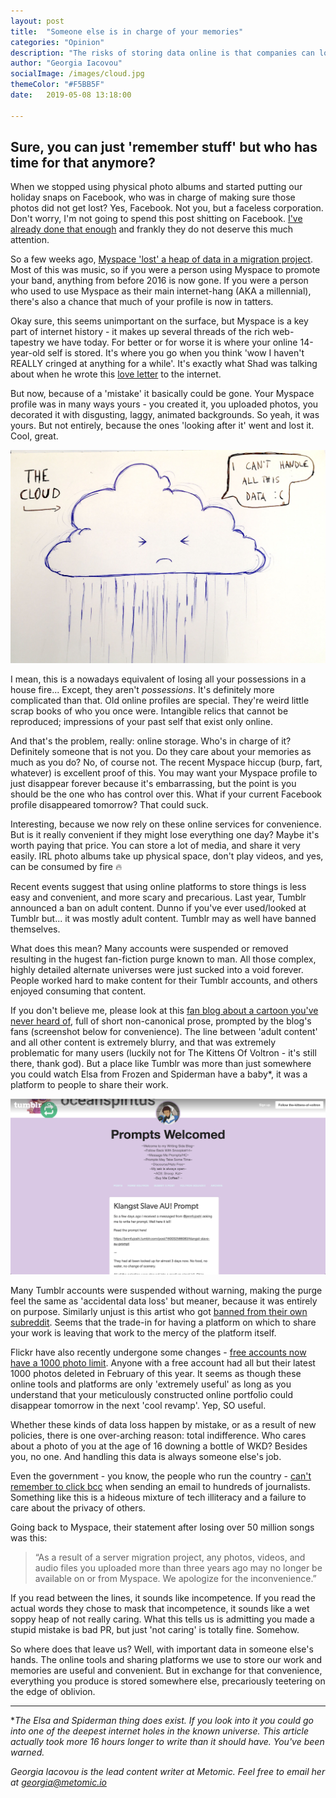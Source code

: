 ```yaml
---
layout: post
title:  "Someone else is in charge of your memories"
categories: "Opinion"
description: "The risks of storing data online is that companies can lose your data. Myspace recently lost a lot of data in migration"
author: "Georgia Iacovou"
socialImage: /images/cloud.jpg
themeColor: "#F5BB5F"
date:   2019-05-08 13:18:00

---
```

## Sure, you can just 'remember stuff' but who has time for that anymore?

When we stopped using physical photo albums and started putting our holiday snaps on Facebook, who was in charge of making sure those photos did not get lost? Yes, Facebook. Not you, but a faceless corporation. Don't worry, I'm not going to spend this post shitting on Facebook. [I've already done that enough](https://blog.metomic.io/main/2019/03/20/How-Facebook-Have-Built-Up-Your-Trust-Over-The-Years.html) and frankly they do not deserve this much attention.

So a few weeks ago, [Myspace 'lost' a heap of data in a migration project](https://techcrunch.com/2019/03/18/myspace-may-have-lost-more-than-a-decades-worth-of-user-music/). Most of this was music, so if you were a person using Myspace to promote your band, anything from before 2016 is now gone. If you were a person who used to use Myspace as their main internet-hang (AKA a millennial), there's also a chance that much of your profile is now in tatters. 

Okay sure, this seems unimportant on the surface, but Myspace is a key part of internet history - it makes up several threads of the rich web-tapestry we have today. For better or for worse it is where your online 14-year-old self is stored. It's where you go when you think 'wow I haven't REALLY cringed at anything for a while'. It's exactly what Shad was talking about when he wrote this [love letter](https://blog.metomic.io/main/2019/04/08/a-love-letter.html) to the internet.

But now, because of a 'mistake' it basically could be gone. Your Myspace profile was in many ways yours - you created it, you uploaded photos, you decorated it with disgusting, laggy, animated backgrounds. So yeah, it was yours. But not entirely, because the ones 'looking after it' went and lost it. Cool, great.

![Image of a leaking data cloud](/images/cloud.jpg)

I mean, this is a nowadays equivalent of losing all your possessions in a house fire... Except, they aren't *possessions*. It's definitely more complicated than that. Old online profiles are special. They're weird little scrap books of who you once were. Intangible relics that cannot be reproduced; impressions of your past self that exist only online.

And that's the problem, really: online storage. Who's in charge of it? Definitely someone that is not you. Do they care about your memories as much as you do? No, of course not. The recent Myspace hiccup (burp, fart, whatever) is excellent proof of this. You may want your Myspace profile to just disappear forever because it's embarrassing, but the point is you should be the one who has control over this. What if your current Facebook profile disappeared tomorrow? That could suck.

Interesting, because we now rely on these online services for convenience. But is it really convenient if they might lose everything one day? Maybe it's worth paying that price. You can store a lot of media, and share it very easily. IRL photo albums take up physical space, don't play videos, and yes, can be consumed by fire 🔥

Recent events suggest that using online platforms to store things is less easy and convenient, and more scary and precarious. Last year, Tumblr announced a ban on adult content. Dunno if you've ever used/looked at Tumblr but... it was mostly adult content. Tumblr may as well have banned themselves. 

What does this mean? Many accounts were suspended or removed resulting in the hugest fan-fiction purge known to man. All those complex, highly detailed alternate universes were just sucked into a void forever. People worked hard to make content for their Tumblr accounts, and others enjoyed consuming that content. 

If you don't believe me, please look at this [fan blog about a cartoon you've never heard of](https://the-kittens-of-voltron.tumblr.com/post/160213684763/klangst-slave-au-prompt), full of short non-canonical prose, prompted by the blog's fans (screenshot below for convenience). The line between 'adult content' and all other content is extremely blurry, and that was extremely problematic for many users (luckily not for The Kittens Of Voltron - it's still there, thank god). But a place like Tumblr was more than just somewhere you could watch Elsa from Frozen and Spiderman have a baby*, it was a platform to people to share their work.

![Screenshot of a suspended Tumblr account](/images/voltron.png)

Many Tumblr accounts were suspended without warning, making the purge feel the same as 'accidental data loss' but meaner, because it was entirely on purpose. Similarly unjust is this artist who got [banned from their own subreddit](https://twitter.com/jephjacques/status/1124005047078203392?s=21). Seems that the trade-in for having a platform on which to share your work is leaving that work to the mercy of the platform itself.

Flickr have also recently undergone some changes - [free accounts now have a 1000 photo limit](https://www.theguardian.com/technology/2018/nov/02/flickr-delete-millions-photos-reduce-allowance-free-users). Anyone with a free account had all but their latest 1000 photos deleted in February of this year. It seems as though these online tools and platforms are only 'extremely useful' as long as you understand that your meticulously constructed online portfolio could disappear tomorrow in the next 'cool revamp'. Yep, SO useful.

Whether these kinds of data loss happen by mistake, or as a result of new policies, there is one over-arching reason: total indifference. Who cares about a photo of you at the age of 16 downing a bottle of WKD? Besides you, no one. And handling this data is always someone else's job.

Even the government - you know, the people who run the country - [can't remember to click bcc](https://www.bbc.co.uk/news/uk-47962405) when sending an email to hundreds of journalists. Something like this is a hideous mixture of tech illiteracy and a failure to care about the privacy of others.

Going back to Myspace, their statement after losing over 50 million songs was this:

> “As a result of a server migration project, any photos, videos, and audio files you uploaded more than three years ago may no longer be available on or from Myspace. We apologize for the inconvenience.”

If you read between the lines, it sounds like incompetence. If you read the actual words they chose to mask that incompetence, it sounds like a wet soppy heap of not really caring. What this tells us is admitting you made a stupid mistake is bad PR, but just 'not caring' is totally fine. Somehow.

So where does that leave us? Well, with important data in someone else's hands. The online tools and sharing platforms we use to store our work and memories are useful and convenient. But in exchange for that convenience, everything you produce is stored somewhere else, precariously teetering on the edge of oblivion.

---

**The Elsa and Spiderman thing does exist. If you look into it you could go into one of the deepest internet holes in the known universe. This article actually took more 16 hours longer to write than it should have. You've been warned.*

*Georgia Iacovou is the lead content writer at Metomic. Feel free to email her at georgia@metomic.io*